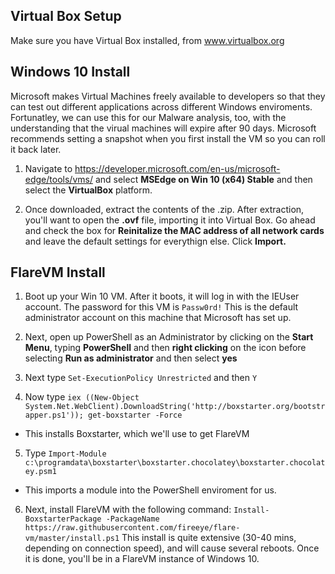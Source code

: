 ## Virtual Box Setup

Make sure you have Virtual Box installed, from www.virtualbox.org

## Windows 10 Install

Microsoft makes Virtual Machines freely available to developers so that they can test out different applications across different Windows enviroments. Fortunatley, we can use this for our Malware analysis, too, with the understanding that the virual machines will expire after 90 days. Microsoft recommends setting a snapshot when you first install the VM so you can roll it back later. 

1. Navigate to https://developer.microsoft.com/en-us/microsoft-edge/tools/vms/ and select **MSEdge on Win 10 (x64) Stable** and then select the **VirtualBox** platform. 

2. Once downloaded, extract the contents of the .zip. After extraction, you'll want to open the **.ovf** file, importing it into Virtual Box. Go ahead and check the box for **Reinitalize the MAC address of all network cards** and leave the default settings for everythign else. Click **Import.**

## FlareVM Install

1. Boot up your Win 10 VM. After it boots, it will log in with the IEUser account. The password for this VM is `Passw0rd!` This is the default administrator account on this machine that Microsoft has set up. 

2. Next, open up PowerShell as an Administrator by clicking on the **Start Menu**, typing **PowerShell** and then **right clicking** on the icon before selecting **Run as administrator** and then select **yes**

3. Next type `Set-ExecutionPolicy Unrestricted` and then `Y` 

4. Now type `iex ((New-Object System.Net.WebClient).DownloadString('http://boxstarter.org/bootstrapper.ps1')); get-boxstarter -Force`
  - This installs Boxstarter, which we'll use to get FlareVM

5. Type `Import-Module c:\programdata\boxstarter\boxstarter.chocolatey\boxstarter.chocolatey.psm1`
  - This imports a module into the PowerShell enviroment for us. 

6. Next, install FlareVM with the following command: `Install-BoxstarterPackage -PackageName https://raw.githubusercontent.com/fireeye/flare-vm/master/install.ps1` This install is quite extensive (30-40 mins, depending on connection speed), and will cause several reboots. Once it is done, you'll be in a FlareVM instance of Windows 10. 